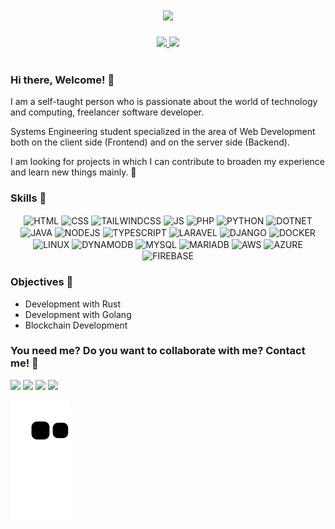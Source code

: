# <div align="center"><img src="https://user-images.githubusercontent.com/57577210/182379173-7fd6ed35-b3e4-4b82-9e14-330d424194ec.png"></img></div>

<div align="center">
  <a href="https://github.com/Dasacav3">
  <img height="180em" src="https://github-readme-stats.vercel.app/api?username=Dasacav3&show_icons=true&theme=react&include_all_commits=true&count_private=true"/>
  <img height="180em" src="https://github-readme-stats.vercel.app/api/top-langs/?username=Dasacav3&layout=compact&langs_count=12&theme=react"/>
  </a>
</div>
<br>

### Hi there, Welcome! 👋

I am a self-taught person who is passionate about the world of technology and computing, freelancer software developer.

Systems Engineering student specialized in the area of Web Development both on the client side (Frontend) and on the server side (Backend).

I am looking for projects in which I can contribute to broaden my experience and learn new things mainly. 📌

### Skills 🎉
<div style="display: inline_block" align="center">
  <img align="center" alt="HTML" height="30" width="40" src="https://api.iconify.design/vscode-icons/file-type-html.svg">
  <img align="center" alt="CSS" height="30" width="40" src="https://api.iconify.design/vscode-icons/file-type-css.svg">
  <img align="center" alt="TAILWINDCSS" height="30" width="40" src="https://api.iconify.design/logos/tailwindcss-icon.svg">
  <img align="center" alt="JS" height="30" width="40" src="https://api.iconify.design/vscode-icons/file-type-js-official.svg">
  <img align="center" alt="PHP" width="50" src="https://api.iconify.design/vscode-icons/file-type-php2.svg">
  <img align="center" alt="PYTHON" height="30" width="40" src="https://api.iconify.design/logos/python.svg">
  <img align="center" alt="DOTNET" width="30" src="https://api.iconify.design/logos/dotnet.svg">
  <img align="center" alt="JAVA" width="30" src="https://api.iconify.design/logos/java.svg">
  <img align="center" alt="NODEJS" width="40" src="https://api.iconify.design/vscode-icons/file-type-node.svg">
  <img align="center" alt="TYPESCRIPT" width="30" src="https://api.iconify.design/logos/typescript-icon.svg">
  <img align="center" alt="LARAVEL" height="30" width="40" src="https://api.iconify.design/logos/laravel.svg">
  <img align="center" alt="DJANGO" height="30" width="40" src="https://api.iconify.design/logos/django-icon.svg">
  <img align="center" alt="DOCKER" height="30" width="50" src="https://api.iconify.design/logos/docker-icon.svg">
  <img align="center" alt="LINUX" width="40" src="https://api.iconify.design/flat-color-icons/linux.svg">
  <img align="center" alt="DYNAMODB" width="30" src="https://api.iconify.design/logos/aws-dynamodb.svg">
  <img align="center" alt="MYSQL" width="35" src="https://api.iconify.design/logos/mysql.svg">
  <img align="center" alt="MARIADB" width="40" src="https://api.iconify.design/logos/mariadb-icon.svg">
  <img align="center" alt="AWS" width="40" src="https://api.iconify.design/logos/aws.svg">
  <img align="center" alt="AZURE" width="30" src="https://api.iconify.design/logos/microsoft-azure.svg">
  <img align="center" alt="FIREBASE" width="28" src="https://api.iconify.design/logos/firebase.svg">
 </div>

### Objectives 🎯
- Development with Rust
- Development with Golang
- Blockchain Development

### You need me? Do you want to collaborate with me? Contact me! 🔋
<div> 
<a href="https://twitter.com/Dasacav31" target="_blank"><img src="https://img.shields.io/badge/Twitter-1DA1F2?style=for-the-badge&logo=twitter&logoColor=white" target="_blank"></a>
  <a href="https://instagram.com/_dasacav3_" target="_blank"><img src="https://img.shields.io/badge/-Instagram-%23E4405F?style=for-the-badge&logo=instagram&logoColor=white" target="_blank"></a>
  <a href = "mailto:team.dasacav3@gmail.com"><img src="https://img.shields.io/badge/-Gmail-%23333?style=for-the-badge&logo=gmail&logoColor=white" target="_blank"></a>
  <a href="https://www.linkedin.com/in/dasacav3/" target="_blank"><img src="https://img.shields.io/badge/-LinkedIn-%230077B5?style=for-the-badge&logo=linkedin&logoColor=white" target="_blank"></a> 
  
  ![Snake animation](https://github.com/Dasacav3/Dasacav3/blob/output/github-contribution-grid-snake.svg)
</div>
